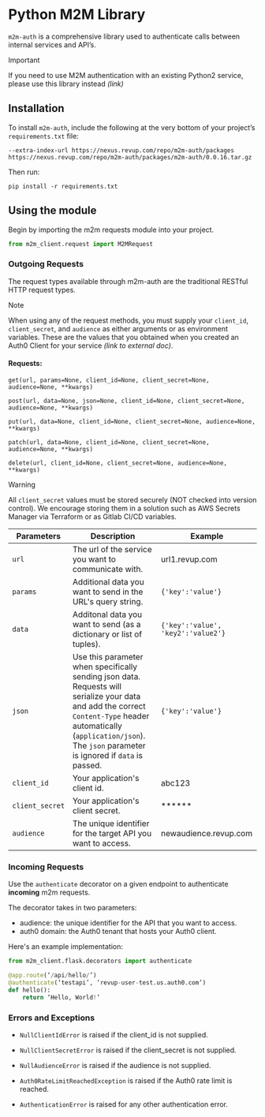 # Python M2M Library

`m2m-auth` is a comprehensive library used to authenticate calls between internal services and API’s.

> [!IMPORTANT]
> If you need to use M2M authentication with an existing Python2 service, please use this library instead *(link)*

## Installation

To install `m2m-auth`, include the following at the very bottom of your project’s `requirements.txt` file:

```
--extra-index-url https://nexus.revup.com/repo/m2m-auth/packages
https://nexus.revup.com/repo/m2m-auth/packages/m2m-auth/0.0.16.tar.gz
```

Then run:

```
pip install -r requirements.txt
```

## Using the module

Begin by importing the m2m requests module into your project.

```python
from m2m_client.request import M2MRequest
```

### Outgoing Requests

The request types available through m2m-auth are the traditional RESTful HTTP request types.

> [!NOTE]
> When using any of the request methods, you must supply your `client_id`, `client_secret`, and `audience` as either arguments or as environment variables. These are the values that you obtained when you created an Auth0 Client for your service *(link to external doc)*.

#### Requests:

`get(url, params=None, client_id=None, client_secret=None, audience=None, **kwargs)`

`post(url, data=None, json=None, client_id=None, client_secret=None, audience=None, **kwargs)`

`put(url, data=None, client_id=None, client_secret=None, audience=None, **kwargs)`

`patch(url, data=None, client_id=None, client_secret=None, audience=None, **kwargs)`

`delete(url, client_id=None, client_secret=None, audience=None, **kwargs)`

> [!WARNING]
> All `client_secret` values must be stored securely (NOT checked into version control). We encourage storing them in a solution such as AWS Secrets Manager via Terraform or as Gitlab CI/CD variables.


| Parameters | Description | Example
| --- | --- | --- |
| `url` | The url of the service you want to communicate with. | url1.revup.com |
| `params` | Additional data you want to send in the URL's query string. | `{'key':'value'}` |
| `data` | Additonal data you want to send (as a dictionary or list of tuples). | `{'key':'value', 'key2':'value2'}` |
| `json` | Use this parameter when specifically sending json data. Requests will serialize your data and add the correct `Content-Type` header automatically (`application/json`). The `json` parameter is ignored if `data` is passed. | `{'key':'value'}` |
| `client_id` | Your application's client id. | abc123 |
| `client_secret` | Your application's client secret. | ****** |
| `audience` | The unique identifier for the target API you want to access. | newaudience.revup.com |

### Incoming Requests

Use the `authenticate` decorator on a given endpoint to authenticate **incoming** m2m requests.

The decorator takes in two parameters:
* audience: the unique identifier for the API that you want to access.
* auth0 domain: the Auth0 tenant that hosts your Auth0 client.

Here's an example implementation:

```python
from m2m_client.flask.decorators import authenticate

@app.route(‘/api/hello/’)
@authenticate(‘testapi’, ‘revup-user-test.us.auth0.com’)
def hello():
	return ‘Hello, World!’
```

### Errors and Exceptions

* `NullClientIdError` is raised if the client_id is not supplied.
* `NullClientSecretError` is raised if the client_secret is not supplied.
* `NullAudienceError` is raised if the audience is not supplied.

* `Auth0RateLimitReachedException` is raised if the Auth0 rate limit is reached.
* `AuthenticationError` is raised for any other authentication error.
